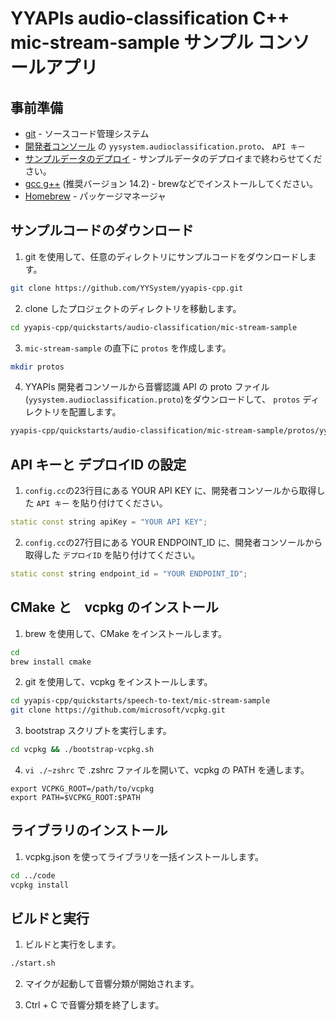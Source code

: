 # YYAPIs audio-classification C++ mic-stream-sample サンプル コンソールアプリ

## 事前準備

- [<u>git</u>](https://git-scm.com/downloads) - ソースコード管理システム
- [<u>開発者コンソール</u>](https://api-web.yysystem2021.com) の `yysystem.audioclassification.proto`、 `API キー`
- [<u>サンプルデータのデプロイ</u>](https://github.com/YYSystem/yyapis-docs/wiki/ClassifyStream) - サンプルデータのデプロイまで終わらせてください。
- [<u>gcc g++</u>](https://gcc.gnu.org/) (推奨バージョン 14.2) - brewなどでインストールしてください。
- [<u>Homebrew</u>](https://brew.sh/ja/) - パッケージマネージャ


## サンプルコードのダウンロード

1. git を使用して、任意のディレクトリにサンプルコードをダウンロードします。

```bash
git clone https://github.com/YYSystem/yyapis-cpp.git
```

2. clone したプロジェクトのディレクトリを移動します。

```bash
cd yyapis-cpp/quickstarts/audio-classification/mic-stream-sample
```

3. `mic-stream-sample` の直下に `protos` を作成します。

```bash
mkdir protos
```

4. YYAPIs 開発者コンソールから音響認識 API の proto ファイル(`yysystem.audioclassification.proto`)をダウンロードして、 `protos` ディレクトリを配置します。

```bash
yyapis-cpp/quickstarts/audio-classification/mic-stream-sample/protos/yysytem.proto # ← ここに配置する
```

## API キーと デプロイID の設定
1. `config.cc`の23行目にある YOUR API KEY に、開発者コンソールから取得した `API キー` を貼り付けてください。

```config.cc
static const string apiKey = "YOUR API KEY";
```

2. `config.cc`の27行目にある YOUR ENDPOINT_ID に、開発者コンソールから取得した `デプロイID` を貼り付けてください。

```config.cc
static const string endpoint_id = "YOUR ENDPOINT_ID";
```

## CMake と　vcpkg のインストール

1. brew を使用して、CMake をインストールします。

```bash
cd
brew install cmake
```

2. git を使用して、vcpkg をインストールします。

```bash
cd yyapis-cpp/quickstarts/speech-to-text/mic-stream-sample
git clone https://github.com/microsoft/vcpkg.git
```

3. bootstrap スクリプトを実行します。

```bash
cd vcpkg && ./bootstrap-vcpkg.sh
```

4. `vi ./~zshrc` で .zshrc ファイルを開いて、vcpkg の PATH を通します。

```~/.zshrc
export VCPKG_ROOT=/path/to/vcpkg
export PATH=$VCPKG_ROOT:$PATH
```

## ライブラリのインストール

1. vcpkg.json を使ってライブラリを一括インストールします。

```bash
cd ../code
vcpkg install
```

## ビルドと実行

1. ビルドと実行をします。
```bash
./start.sh
```

2. マイクが起動して音響分類が開始されます。

3. Ctrl + C で音響分類を終了します。